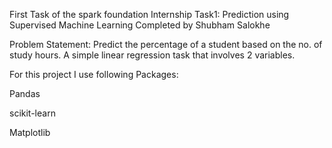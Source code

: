 First Task of the spark foundation Internship
Task1: Prediction using Supervised Machine Learning Completed by Shubham Salokhe

Problem Statement: Predict the percentage of a student based on the no. of study hours. A simple linear regression task that involves 2 variables.

For this project I use following Packages:

Pandas

scikit-learn

Matplotlib
